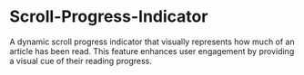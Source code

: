 # Scroll-Progress-Indicator
A dynamic scroll progress indicator that visually represents how much of an article has been read. This feature enhances user engagement by providing a visual cue of their reading progress.
